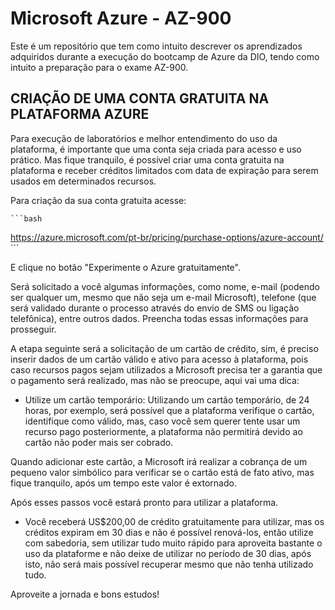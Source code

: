 # Microsoft Azure - AZ-900 
Este é um repositório que tem como intuito descrever os aprendizados adquiridos durante a execução do bootcamp de Azure da DIO, tendo como intuito a preparação para o exame AZ-900.

## CRIAÇÃO DE UMA CONTA GRATUITA NA PLATAFORMA AZURE

Para execução de laboratórios e melhor entendimento do uso da plataforma, é importante que uma conta seja criada para acesso e uso prático. 
Mas fique tranquilo, é possível criar uma conta gratuita na plataforma e receber créditos limitados com data de expiração para serem usados em determinados recursos.

Para criação da sua conta gratuita acesse:

    ```bash
   https://azure.microsoft.com/pt-br/pricing/purchase-options/azure-account/
    ```

E clique no botão "Experimente o Azure gratuitamente".

Será solicitado a você algumas informações, como nome, e-mail (podendo ser qualquer um, mesmo que não seja um e-mail Microsoft), telefone (que será validado durante o processo através do envio de SMS ou ligação telefônica), entre outros dados. Preencha todas essas informações para prosseguir.

A etapa seguinte será a solicitação de um cartão de crédito, sim, é preciso inserir dados de um cartão válido e ativo para acesso à plataforma, pois caso recursos pagos sejam utilizados a Microsoft precisa ter a garantia que o pagamento será realizado, mas não se preocupe, aqui vai uma dica:

- Utilize um cartão temporário: Utilizando um cartão temporário, de 24 horas, por exemplo, será possível que a plataforma verifique o cartão, identifique como válido, mas, caso você sem querer tente usar um recurso pago posteriormente, a plataforma não permitirá devido ao cartão não poder mais ser cobrado.

Quando adicionar este cartão, a Microsoft irá realizar a cobrança de um pequeno valor simbólico para verificar se o cartão está de fato ativo, mas fique tranquilo, após um tempo este valor é extornado.

Após esses passos você estará pronto para utilizar a plataforma.

- Você receberá US$200,00 de crédito gratuitamente para utilizar, mas os créditos expiram em 30 dias e não é possível renová-los, então utilize com sabedoria, sem utilizar tudo muito rápido para aproveita bastante o uso da plataforme e não deixe de utilizar no período de 30 dias, após isto, não será mais possível recuperar mesmo que não tenha utilizado tudo.

Aproveite a jornada e bons estudos!




